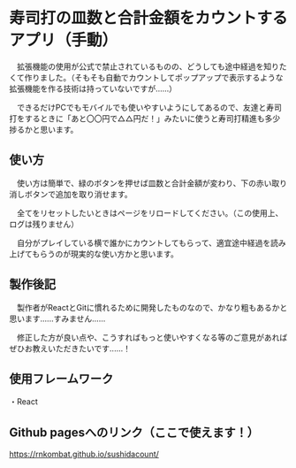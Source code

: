 # 寿司打の皿数と合計金額をカウントするアプリ（手動）

　拡張機能の使用が公式で禁止されているものの、どうしても途中経過を知りたくて作りました。（そもそも自動でカウントしてポップアップで表示するような拡張機能を作る技術は持っていないですが......）

　できるだけPCでもモバイルでも使いやすいようにしてあるので、友達と寿司打をするときに「あと〇〇円で△△円だ！」みたいに使うと寿司打精進も多少捗るかと思います。

## 使い方

　使い方は簡単で、緑のボタンを押せば皿数と合計金額が変わり、下の赤い取り消しボタンで追加を取り消せます。

　全てをリセットしたいときはページをリロードしてください。（この使用上、ログは残りません）

　自分がプレイしている横で誰かにカウントしてもらって、適宜途中経過を読み上げてもらうのが現実的な使い方かと思います。

## 製作後記

　製作者がReactとGitに慣れるために開発したものなので、かなり粗もあるかと思います......すみません......

　修正した方が良い点や、こうすればもっと使いやすくなる等のご意見があればぜひお教えいただきたいです......！

## 使用フレームワーク

・React

## Github pagesへのリンク（ここで使えます！）

 https://rnkombat.github.io/sushidacount/
